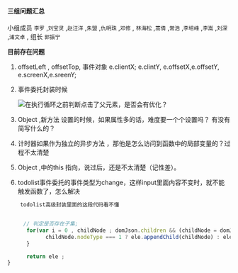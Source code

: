 #### 三组问题汇总 

小组成员 `李罗` ,`刘宝灵` ,`赵汪洋` ,`朱盟` ,`仇明珠` ,`邓修` , `林海松` ,`蒿倩` ,`常浩` ,`李培峰` ,`李嵩` ,`刘深` ,`浦文卓` , 组长 `郭振宁`

**目前存在问题**

1. offsetLeft , offsetTop,   事件对象 e.clientX; e.clintY, e.offsetX,e.offsetY, e.screenX,e.sreenY;

2. 事件委托封装时候 

   ![在执行循环之前判断点击了父元素，是否会有优化？](https://upload-images.jianshu.io/upload_images/15342731-18eb18d581aadfa8.png?imageMogr2/auto-orient/strip%7CimageView2/2/w/1240)

3.  Object ,新方法 设置的时候，如果属性多的话，难度要一个个设置吗？ 有没有简写什么的？
4.  计时器如果作为独立的异步方法 ，那他是怎么访问到函数中的局部变量的？过程不太清楚
5.  Object ,中的this 指向，说过后，还是不太清楚（记性差）。
6.  todolist事件委托的事件类型为change，这样input里面内容不变时，就不能触发函数了，怎么解决



```javascript
    todolist高级封装里面的这段代码看不懂


     // 判定是否存在子集;
      for(var i = 0 , childNode ; domJson.children && (childNode = domJson.children[i++]);){
            childNode.nodeType === 1 ? ele.appendChild(childNode) : ele.appendChild( createElement(childNode) )
      }

      return ele ;
}
```